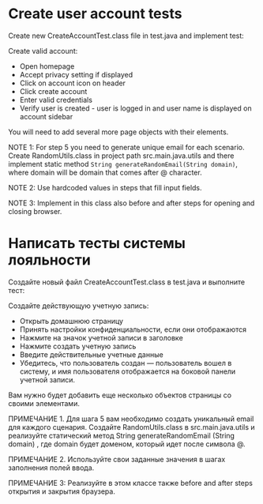 # Create user account tests

Create new CreateAccountTest.class file in test.java and implement test:

Create valid account:

* Open homepage
* Accept privacy setting if displayed
* Click on account icon on header
* Click create account
* Enter valid credentials
* Verify user is created - user is logged in and user name is displayed on account sidebar

You will need to add several more page objects with their elements.

NOTE 1: For step 5 you need to generate unique email for each scenario. Create RandomUtils.class in project path src.main.java.utils and there implement static method `String generateRandomEmail(String domain)`, where domain will be domain that comes after @ character.

NOTE 2: Use hardcoded values in steps that fill input fields.

NOTE 3: Implement in this class also before and after steps for opening and closing browser.


# Написать тесты системы лояльности

Создайте новый файл CreateAccountTest.class в test.java и выполните тест:

Создайте действующую учетную запись:

* Открыть домашнюю страницу
* Принять настройки конфиденциальности, если они отображаются
* Нажмите на значок учетной записи в заголовке
* Нажмите создать учетную запись
* Введите действительные учетные данные
* Убедитесь, что пользователь создан — пользователь вошел в систему, и имя пользователя отображается на боковой панели учетной записи.

Вам нужно будет добавить еще несколько объектов страницы со своими элементами.

ПРИМЕЧАНИЕ 1. Для шага 5 вам необходимо создать уникальный email для каждого сценария. Создайте RandomUtils.class в src.main.java.utils и 
реализуйте статический метод String generateRandomEmail (String domain) , где domain будет доменом, который идет после символа @.

ПРИМЕЧАНИЕ 2. Используйте свои заданные значения в шагах заполнения полей ввода.

ПРИМЕЧАНИЕ 3: Реализуйте в этом классе также before and after steps открытия и закрытия браузера.